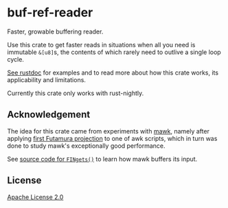 # buf-ref-reader

Faster, growable buffering reader.

Use this crate to get faster reads in situations when all you need is immutable `&[u8]`s,
the contents of which rarely need to outlive a single loop cycle.

[See rustdoc](https://docs.rs/buf-ref-reader/) for examples and to read more about how this crate works, its applicability and limitations.

Currently this crate only works with rust-nightly.

## Acknowledgement

The idea for this crate came from experiments with [mawk](https://invisible-island.net/mawk/),
namely after applying [first Futamura projection](https://en.wikipedia.org/wiki/Partial_evaluation#Futamura_projections) to one of awk scripts,
which in turn was done to study mawk's exceptionally good performance.

See [source code for `FINgets()`](https://github.com/ThomasDickey/mawk-20140914/blob/1d2b180d760ddb9d967ff377d9fe21fd4eb9cda5/fin.c#L212) to learn how mawk buffers its input.

## License

[Apache License 2.0](https://spdx.org/licenses/Apache-2.0.html)
